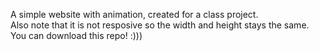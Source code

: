 A simple website with animation, created for a class project. <br>
Also note that it is not resposive so the width and height stays the same. <br>
You can download this repo! :)))
